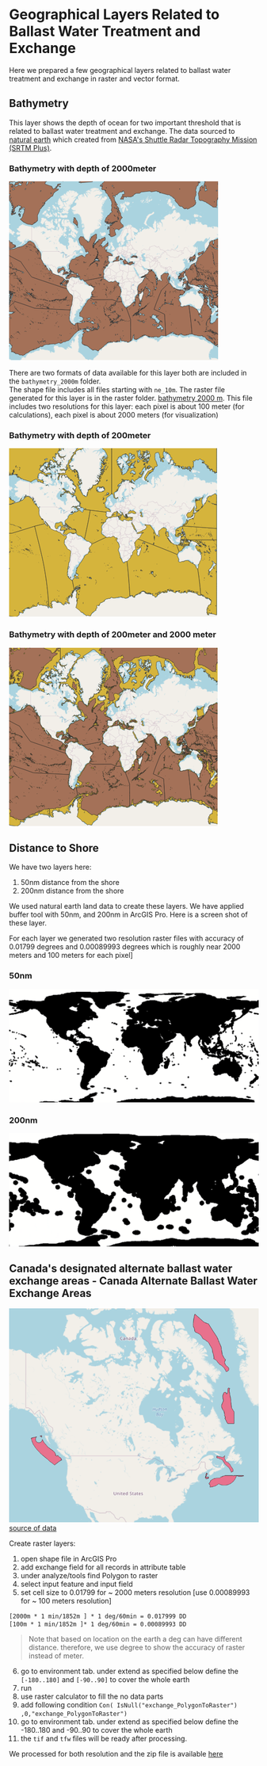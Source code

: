 # Geographical Layers Related to Ballast Water Treatment and Exchange

Here we prepared a few geographical layers related to ballast water treatment and exchange in raster and vector format.

## Bathymetry

This layer shows the depth of ocean for two important threshold that is related to ballast water treatment and exchange. The data sourced to [natural earth](https://www.naturalearthdata.com/) which created from  [NASA's Shuttle Radar Topography Mission (SRTM Plus)](https://www2.jpl.nasa.gov/srtm/). 

### Bathymetry with depth of 2000meter

![2000depth](bathymetry_2000m/bathy2000.png)

There are two formats of data available for this layer both are included in the `bathymetry_2000m` folder.  
The shape file includes all files starting with `ne_10m`. The raster file generated for this layer is in the raster folder. [bathymetry 2000 m](https://github.com/dfobaileylab/maps/blob/main/bathymetry_2000m/raster/Bathy2000mDepth.zip). This file includes two resolutions for this layer: each pixel is about 100 meter (for calculations), each pixel is about 2000 meters (for visualization)

### Bathymetry with depth of 200meter

![200depth](bathymetry_2000m/bathy200.png)

### Bathymetry with depth of 200meter and 2000 meter

![2002000depth](bathymetry_2000m/both.png)


## Distance to Shore

We have two layers here:
1. 50nm distance from the shore
2. 200nm distance from the shore

We used natural earth land data to create these layers. We have applied buffer tool with 50nm, and 200nm in ArcGIS Pro. Here is a screen shot of these layer.

For each layer we generated two resolution raster files with accuracy of  0.01799 degrees and 0.00089993 degrees which is roughly near 2000 meters and 100 meters for each pixel]
### 50nm

![50nm](distance_to_shore/50nm.png)
### 200nm

![200nm](distance_to_shore/200nm.png)

## Canada's designated alternate ballast water exchange areas - Canada Alternate Ballast Water Exchange Areas

![ballast exchange](exchange/exchange.png)
[source of data](https://open.canada.ca/data/en/dataset/23d26c61-b119-42c0-aa41-bd06cd96a973/resource/466c0c9c-b2da-43a4-8d35-489959d85a68?inner_span=True)

Create raster layers:
1. open shape file in ArcGIS Pro
2. add exchange field for all records in attribute table
3. under analyze/tools find Polygon to raster
4. select input feature and input field
5. set cell size to  0.01799 for ~ 2000 meters resolution [use 0.00089993 for ~ 100 meters resolution]
```
[2000m * 1 min/1852m ] * 1 deg/60min = 0.017999 DD
[100m * 1 min/1852m ]* 1 deg/60min = 0.00089993 DD
```
> Note that based on location on the earth a deg can have different distance. therefore, we use degree to show the accuracy of raster instead of meter.
6. go to environment tab. under extend as specified below define the `[-180..180]` and `[-90..90]` to cover the whole earth
7. run 
8. use raster calculator to fill the no data parts
9. add following condition `Con( IsNull("exchange_PolygonToRaster") ,0,"exchange_PolygonToRaster")`
10. go to environment tab. under extend as specified below define the -180..180 and -90..90 to cover the whole earth
11. the `tif` and `tfw` files will be ready after processing.

We processed for both resolution and the zip file is available [here](https://github.com/dfobaileylab/maps/blob/main/exchange/raster/exchange.zip) 


 

